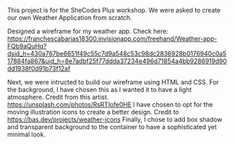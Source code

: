 This project is for the SheCodes Plus workshop. We were asked to create our own Weather Application from scratch.

Designed a wireframe for my weather app.
Check here: https://franchescabarias18300.invisionapp.com/freehand/Weather-app-FQb9aQuHq?dsid_h=430a767be6651f49c55c7d9a548c53c98dc2836928b0176940c0a517884fa867&uid_h=8e7adbf25f77ddda37234e496d71854a4bb9286919d90dd1938f0d91b73f12af

Next, we were intructed to build our wireframe using HTML and CSS.
For the background, I have chosen this as I wanted it to have a light atmosphere. Credit from this artist.
https://unsplash.com/photos/RsRTIofe0HE
I have chosen to opt for the moving illustration icons to create a better design. Credit to https://bas.dev/projects/weather-icons
Finally, I chose to add box shadow and transparent background to the container to have a sophisticated yet minimal look.
